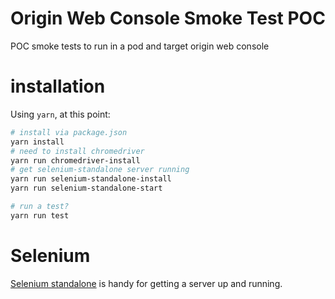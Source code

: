 # Origin Web Console Smoke Test POC

POC smoke tests to run in a pod and target origin web console

# installation

Using `yarn`, at this point:

```bash
# install via package.json
yarn install
# need to install chromedriver
yarn run chromedriver-install
# get selenium-standalone server running
yarn run selenium-standalone-install
yarn run selenium-standalone-start

# run a test?
yarn run test
```


# Selenium

[Selenium standalone](https://github.com/vvo/selenium-standalone) is handy for getting a server up and running.


<!--
Selenium
- https://github.com/vvo/selenium-standalone

Jasmine
- https://jasmine.github.io/2.0/node.html
- https://jasmine.github.io/2.3/node.html#section-Configuration

Jasmine, Selenium
- https://marmelab.com/blog/2016/04/19/e2e-testing-with-node-and-es6.html
- https://team.goodeggs.com/getting-started-with-selenium-webdriver-for-node-js-f262a00c52e1

Mocha, Selenium
- https://mochajs.org/
- https://blog.testproject.io/2017/06/07/javascript-testing-with-selenium-webdriver-mocha/

ES6, Imports
- https://x-team.com/blog/setting-up-javascript-testing-tools-for-es6/

-->
